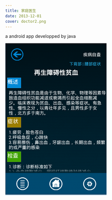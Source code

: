 ```yaml
---
title: 家庭医生
date: 2013-12-01
cover: doctor2.png
---
```


a android app developped by java

![alt](home_doctor/doctor1.png)
